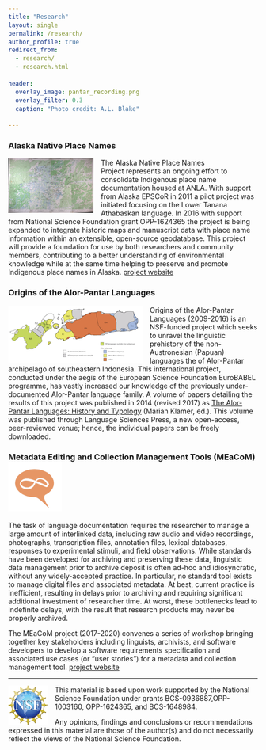 ```yaml
---
title: "Research"
layout: single
permalink: /research/
author_profile: true
redirect_from:
  - research/
  - research.html

header:
  overlay_image: pantar_recording.png
  overlay_filter: 0.3
  caption: "Photo credit: A.L. Blake"

---
```


### Alaska Native Place Names

<img src="/images/andrews-map-sm.png" width="172" height="110" align="left" style="margin-right:15px;" >  The Alaska Native Place Names Project represents an ongoing effort to consolidate Indigenous place name documentation housed at ANLA. With support from Alaska EPSCoR in 2011 a pilot project was initiated focusing on the Lower Tanana Athabaskan language. In 2016 with support from National Science Foundation grant OPP-1624365 the project is being expanded to integrate historic maps and manuscript data with place name information within an extensible, open-source geodatabase. This project will provide a foundation for use by both researchers and community members, contributing to a better understanding of environmental knowledge while at the same time helping to preserve and promote Indigenous place names in Alaska. [project website](http://akplacenames.org)




### Origins of the Alor-Pantar Languages

<img src="/images/aprelations.png" width="271" height="115" align="left" style="margin-right:15px;"> Origins of the Alor-Pantar Languages</a> (2009-2016) is an NSF-funded project which seeks to unravel the linguistic prehistory of the non-Austronesian (Papuan) languages the of Alor-Pantar archipelago of southeastern Indonesia. This international project, conducted under the aegis of the European Science Foundation EuroBABEL programme, has vastly increased our knowledge of the previously under-documented Alor-Pantar language family. A volume of papers detailing the results of this project was published in 2014 (revised 2017) as [The Alor-Pantar Languages: History and Typology](http://langsci-press.org/catalog/book/22) (Marian Klamer, ed.). This volume was published through Language Sciences Press, a new open-access, peer-reviewed venue; hence, the individual papers can be freely downloaded.

### Metadata Editing and Collection Management Tools (MEaCoM) ![MEaCoM](/images/saymorex_icon.png)

 The task of language documentation  requires the researcher to manage a large amount of interlinked data, including raw audio and video recordings, photographs, transcription files, annotation files, lexical databases, responses to experimental stimuli, and field observations. While standards have been developed for archiving and preserving these data, linguistic data management prior to archive deposit is often ad-hoc and idiosyncratic, without any widely-accepted practice. In particular, no standard tool exists to manage digital files and associated metadata. At best, current practice is inefficient, resulting in delays prior to archiving and requiring significant additional investment of researcher time. At worst, these bottlenecks lead to indefinite delays, with the result that research products may never be properly archived.

The MEaCoM project (2017-2020) convenes a series of workshop bringing together key stakeholders including linguists, archivists, and software developers to develop a software requirements specification and associated use cases (or “user stories”) for a metadata and collection management tool. [project website](https://sites.google.com/a/hawaii.edu/meacom/home)




<hr>
<div class="page__footer-copyright">
<img src="/images/NSFlogoTrans.png" alt="NSF" width="79" height="79" align="left" style="margin-right:15px;">This material is based upon work supported by the National Science Foundation under grants BCS-0936887,OPP-1003160,  OPP-1624365, and   BCS-1648984.

Any opinions, findings and conclusions or recommendations expressed in this material are those of the author(s) and do not necessarily reflect the views of the National Science Foundation.</div>

